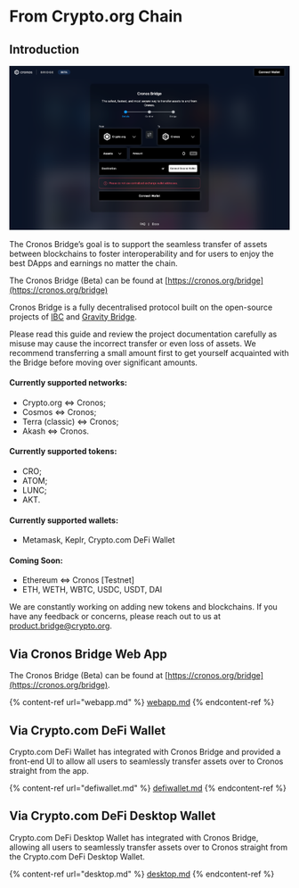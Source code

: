 # From Crypto.org Chain

## Introduction

![centered image](../assets/webappintro.png)

The Cronos Bridge’s goal is to support the seamless transfer of assets between blockchains to foster interoperability and for users to enjoy the best DApps and earnings no matter the chain.

The Cronos Bridge (Beta) can be found at [https://cronos.org/bridge](https://cronos.org/bridge)

Cronos Bridge is a fully decentralised protocol built on the open-source projects of [IBC](https://ibcprotocol.org/) and [Gravity Bridge](https://github.com/cosmos/gravity-bridge).

Please read this guide and review the project documentation carefully as misuse may cause the incorrect transfer or even loss of assets. We recommend transferring a small amount first to get yourself acquainted with the Bridge before moving over significant amounts.

#### Currently supported networks:

* Crypto.org <=> Cronos;
* Cosmos <=> Cronos;
* Terra (classic) <=> Cronos;
* Akash <=> Cronos.

#### Currently supported tokens:

* CRO;
* ATOM;
* LUNC;
* AKT.

#### Currently supported wallets:

* Metamask, Keplr, Crypto.com DeFi Wallet

#### Coming Soon:

* Ethereum <=> Cronos \[Testnet]
* ETH, WETH, WBTC, USDC, USDT, DAI

We are constantly working on adding new tokens and blockchains. If you have any feedback or concerns, please reach out to us at product.bridge@crypto.org.

## Via Cronos Bridge Web App

The Cronos Bridge (Beta) can be found at [https://cronos.org/bridge](https://cronos.org/bridge).

{% content-ref url="webapp.md" %}
[webapp.md](webapp.md)
{% endcontent-ref %}

## Via Crypto.com DeFi Wallet

Crypto.com DeFi Wallet has integrated with Cronos Bridge and provided a front-end UI to allow all users to seamlessly transfer assets over to Cronos straight from the app.

{% content-ref url="defiwallet.md" %}
[defiwallet.md](defiwallet.md)
{% endcontent-ref %}

## Via Crypto.com DeFi Desktop Wallet

Crypto.com DeFi Desktop Wallet has integrated with Cronos Bridge, allowing all users to seamlessly transfer assets over to Cronos straight from the Crypto.com DeFi Desktop Wallet.

{% content-ref url="desktop.md" %}
[desktop.md](desktop.md)
{% endcontent-ref %}
